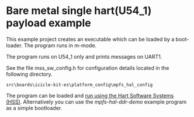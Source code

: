 
# Bare metal single hart(U54_1) payload example

This example project creates an executable which can be loaded by a boot-loader.
The program runs in m-mode. 

The program runs on U54_1 only and prints messages on UART1.

See the file mss_sw_config.h for configuration details located in the following directory.

~~~
src\boards\icicle-kit-es\platform_config\mpfs_hal_config
~~~

The program can be loaded and [run using the Hart Software Systems (HSS)](https://github.com/polarfire-soc/polarfire-soc-bare-metal-examples/blob/main/driver-examples/mss/mpfs-hal/README.md).
Alternatively you can use the *mpfs-hal-ddr-demo* example program as a simple bootloader.